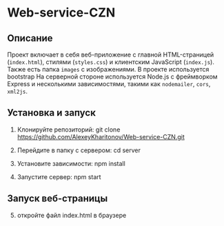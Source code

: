 # Web-service-CZN

## Описание
Проект включает в себя веб-приложение с главной HTML-страницей (`index.html`), стилями (`styles.css`) и клиентским JavaScript (`index.js`). Также есть папка `images` с изображениями.
В проекте используется bootstrap
На серверной стороне используется Node.js с фреймворком Express и несколькими зависимостями, такими как `nodemailer`, `cors`, `xml2js`.

## Установка и запуск
1. Клонируйте репозиторий:
git clone https://github.com/AlexeyKharitonov/Web-service-CZN.git

2. Перейдите в папку с сервером:
cd server

3. Установите зависимости:
npm install

4. Запустите сервер:
npm start

## Запуск веб-страницы

5. откройте файл index.html в браузере
